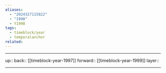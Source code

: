 ```yaml
---
aliases:
  - "2024327115822"
  - "1998"
  - Y1998
tags:
  - timeblock/year
  - temporalanchor
related:
---
```




***

up:: 
back:: [[timeblock-year-1997]]
forward:: [[timeblock-year-1999]]
layer:: 

***

